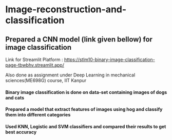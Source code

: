# Image-reconstruction-and-classification

## Prepared a CNN model (link given bellow) for image classification
Link for Streamlit Platform : https://stlm10-binary-image-classification-page-tbwbhv.streamlit.app/


Also done as assignment under Deep Learning in mechanical sciences(ME698G) course, IIT Kanpur

#### Binary image classification is done on data-set containing images of dogs and cats
#### Prepared a model that extract features of images using hog and classify them into different categories
#### Used KNN, Logistic and SVM classifiers and compared their results to get best accuracy
